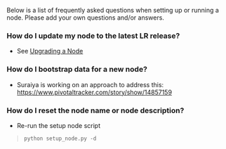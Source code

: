 Below is a list of frequently asked questions when setting up or running a node.  Please add your own questions and/or answers.

### How do I update my node to the latest LR release?

* See [Upgrading a Node](Upgrading-a-Node)

### How do I bootstrap data for a new node?

* Suraiya is working on an approach to address this: https://www.pivotaltracker.com/story/show/14857159

### How do I reset the node name or node description?

* Re-run the setup node script

>     python setup_node.py -d